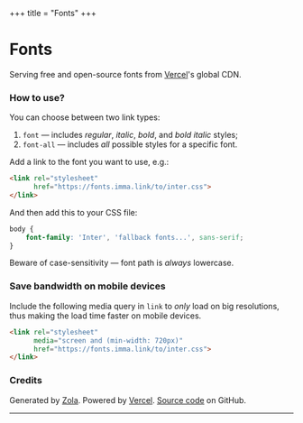 +++
title = "Fonts"
+++

# Fonts

Serving free and open-source fonts from [Vercel][V]'s global CDN.


### How to use?

You can choose between two link types:
1. `font` — includes _regular_, _italic_, _bold_, and _bold italic_ styles;
2. `font-all` — includes _all_ possible styles for a specific font.

Add a link to the font you want to use, e.g.:

```html
<link rel="stylesheet"
      href="https://fonts.imma.link/to/inter.css">
</link>
```

And then add this to your CSS file:

```css
body {
    font-family: 'Inter', 'fallback fonts...', sans-serif;
}
```

Beware of case-sensitivity — font path is _always_ lowercase.


### Save bandwidth on mobile devices

Include the following media query in `link` to _only_ load on big resolutions,
thus making the load time faster on mobile devices.

```html
<link rel="stylesheet"
      media="screen and (min-width: 720px)"
      href="https://fonts.imma.link/to/inter.css">
</link>
```


### Credits

Generated by [Zola][Z]. Powered by [Vercel][V]. [Source code][S] on GitHub.

___

[V]: https://vercel.com
[Z]: https://getzola.org
[S]: https://github.com/vednoc/fonts
